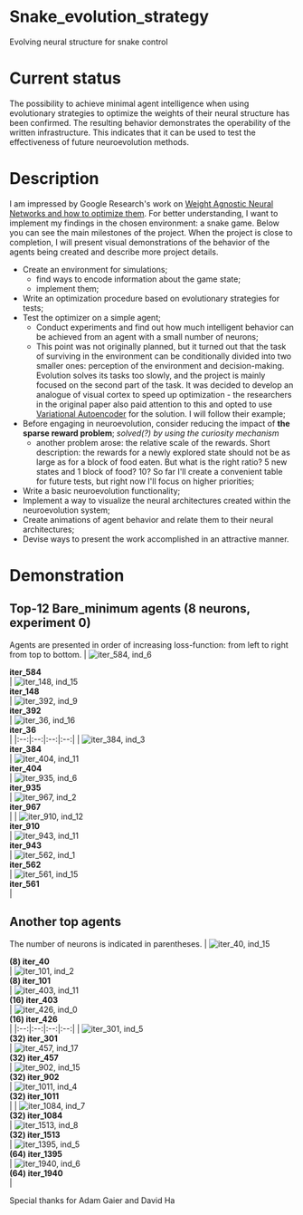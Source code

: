 # Snake_evolution_strategy
Evolving neural structure for snake control

# Current status
The possibility to achieve minimal agent intelligence when using evolutionary strategies to optimize the weights of their neural structure has been confirmed. The resulting behavior demonstrates the operability of the written infrastructure. This indicates that it can be used to test the effectiveness of future neuroevolution methods.

# Description
I am impressed by Google Research's work on [Weight Agnostic Neural Networks and how to optimize them](https://ai.googleblog.com/2019/08/exploring-weight-agnostic-neural.html). For better understanding, I want to implement my findings in the chosen environment: a snake game. Below you can see the main milestones of the project. When the project is close to completion, I will present visual demonstrations of the behavior of the agents being created and describe more project details.

* Create an environment for simulations;
    * find ways to encode information about the game state;
    * implement them;
* Write an optimization procedure based on evolutionary strategies for tests;
* Test the optimizer on a simple agent;
    * Conduct experiments and find out how much intelligent behavior can be achieved from an agent with a small number of neurons;
    * This point was not originally planned, but it turned out that the task of surviving in the environment can be conditionally divided into two smaller ones: perception of the environment and decision-making. Evolution solves its tasks too slowly, and the project is mainly focused on the second part of the task. It was decided to develop an analogue of visual cortex to speed up optimization - the researchers in the original paper also paid attention to this and opted to use [Variational Autoencoder](https://en.wikipedia.org/wiki/Variational_autoencoder) for the solution. I will follow their example;
* Before engaging in neuroevolution, consider reducing the impact of **the sparse reward problem**; *solved(?) by using the curiosity mechanism*
    * another problem arose: the relative scale of the rewards. Short description: the rewards for a newly explored state should not be as large as for a block of food eaten. But what is the right ratio? 5 new states and 1 block of food? 10? So far I'll create a convenient table for future tests, but right now I'll focus on higher priorities;
* Write a basic neuroevolution functionality;
* Implement a way to visualize the neural architectures created within the neuroevolution system;
* Create animations of agent behavior and relate them to their neural architectures;
* Devise ways to present the work accomplished in an attractive manner.

# Demonstration
## Top-12 Bare_minimum agents (8 neurons, experiment 0)
Agents are presented in order of increasing loss-function: from left to right from top to bottom.
| <img src="GIFs/experiment_0/CMA_ES-Bare_minimum-iteration_584-individual_6.gif" title="iter_584, ind_6"> <div><b>iter_584</b></div> | <img src="GIFs/experiment_0/CMA_ES-Bare_minimum-iteration_148-individual_15.gif" title="iter_148, ind_15"> <div><b>iter_148</b></div> | <img src="GIFs/experiment_0/CMA_ES-Bare_minimum-iteration_392-individual_9.gif" title="iter_392, ind_9"> <div><b>iter_392</b></div> | <img src="GIFs/experiment_0/CMA_ES-Bare_minimum-iteration_36-individual_16.gif" title="iter_36, ind_16"> <div><b>iter_36</b></div> | 
|:--:|:--:|:--:|:--:|
| <img src="GIFs/experiment_0/CMA_ES-Bare_minimum-iteration_384-individual_3.gif" title="iter_384, ind_3"> <div><b>iter_384</b></div> | <img src="GIFs/experiment_0/CMA_ES-Bare_minimum-iteration_404-individual_11.gif" title="iter_404, ind_11"> <div><b>iter_404</b></div> | <img src="GIFs/experiment_0/CMA_ES-Bare_minimum-iteration_935-individual_6.gif" title="iter_935, ind_6"> <div><b>iter_935</b></div> | <img src="GIFs/experiment_0/CMA_ES-Bare_minimum-iteration_967-individual_2.gif" title="iter_967, ind_2"> <div><b>iter_967</b></div> |
| <img src="GIFs/experiment_0/CMA_ES-Bare_minimum-iteration_910-individual_12.gif" title="iter_910, ind_12"> <div><b>iter_910</b></div> | <img src="GIFs/experiment_0/CMA_ES-Bare_minimum-iteration_943-individual_11.gif" title="iter_943, ind_11"> <div><b>iter_943</b></div> | <img src="GIFs/experiment_0/CMA_ES-Bare_minimum-iteration_562-individual_1.gif" title="iter_562, ind_1"> <div><b>iter_562</b></div> | <img src="GIFs/experiment_0/CMA_ES-Bare_minimum-iteration_561-individual_15.gif" title="iter_561, ind_15"> <div><b>iter_561</b></div> |

## Another top agents
The number of neurons is indicated in parentheses.
| <img src="GIFs/experiment_1/CMA_ES-Bare_minimum-iteration_40-individual_15.gif" title="iter_40, ind_15"> <div><b>(8) iter_40</b></div> | <img src="GIFs/experiment_1/CMA_ES-Bare_minimum-iteration_101-individual_2.gif" title="iter_101, ind_2"> <div><b>(8) iter_101</b></div> | <img src="GIFs/experiment_1/CMA_ES-16_neurons-iteration_403-individual_11.gif" title="iter_403, ind_11"> <div><b>(16) iter_403</b></div> | <img src="GIFs/experiment_1/CMA_ES-16_neurons-iteration_426-individual_0.gif" title="iter_426, ind_0"> <div><b>(16) iter_426</b></div> |
|:--:|:--:|:--:|:--:|
| <img src="GIFs/experiment_2/CMA_ES-32_neurons-iteration_301-individual_5.gif" title="iter_301, ind_5"> <div><b>(32) iter_301</b></div> | <img src="GIFs/experiment_2/CMA_ES-32_neurons-iteration_457-individual_17.gif" title="iter_457, ind_17"> <div><b>(32) iter_457</b></div> | <img src="GIFs/experiment_2/CMA_ES-32_neurons-iteration_902-individual_15.gif" title="iter_902, ind_15"> <div><b>(32) iter_902</b></div> | <img src="GIFs/experiment_2/CMA_ES-32_neurons-iteration_1011-individual_4.gif" title="iter_1011, ind_4"> <div><b>(32) iter_1011</b></div> |
| <img src="GIFs/experiment_1/CMA_ES-32_neurons-iteration_1084-individual_7.gif" title="iter_1084, ind_7"> <div><b>(32) iter_1084</b></div> | <img src="GIFs/experiment_2/CMA_ES-32_neurons-iteration_1513-individual_8.gif" title="iter_1513, ind_8"> <div><b>(32) iter_1513</b></div> | <img src="GIFs/experiment_1/CMA_ES-64_neurons-iteration_1395-individual_5.gif" title="iter_1395, ind_5"> <div><b>(64) iter_1395</b></div> | <img src="GIFs/experiment_1/CMA_ES-64_neurons-iteration_1940-individual_6.gif" title="iter_1940, ind_6"> <div><b>(64) iter_1940</b></div> |

Special thanks for Adam Gaier and David Ha
